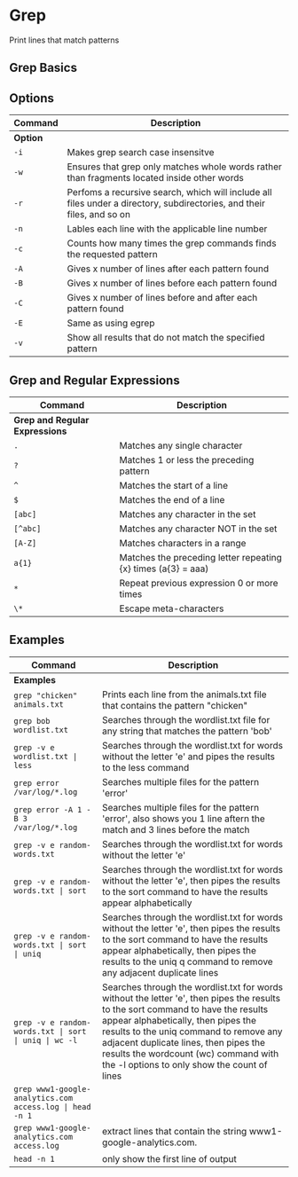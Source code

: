 # Grep

Print lines that match patterns

## Grep Basics

## Options

| **Command**   | **Description**   |
| --------------|-------------------|
| **Option** |
| `-i` | Makes grep search case insensitve  |
| `-w` | Ensures that grep only matches whole words rather than fragments located inside other words |
| `-r` | Perfoms a recursive search, which will include all files under a directory, subdirectories, and their files, and so on  |
| `-n` | Lables each line with the applicable line number |
| `-c` | Counts how many times the grep commands finds the requested pattern |
| `-A` | Gives x number of lines after each pattern found |
| `-B` | Gives x number of lines before each pattern found |
| `-C` | Gives x number of lines before and after each pattern found |
| `-E` | Same as using egrep |
| `-v` | Show all results that do not match the specified pattern |

## Grep and Regular Expressions

| **Command**   | **Description**   |
| --------------|-------------------|
| **Grep and Regular Expressions** |
| `.` | Matches any single character |
| `?` | Matches 1 or less the preceding pattern |
| `^` | Matches the start of a line |
| `$` | Matches the end of a line |
| `[abc]` | Matches any character in the set |
| `[^abc]` | Matches any character NOT in the set |
| `[A-Z]` | Matches characters in a range |
| `a{1}` | Matches the preceding letter repeating {x} times (a{3} = aaa) |
| `*` | Repeat previous expression 0 or more times |
| `\*` | Escape meta-characters |

## Examples

| **Command**   | **Description**   |
| --------------|-------------------|
| **Examples** |
| `grep "chicken" animals.txt` | Prints each line from the animals.txt file that contains the pattern "chicken" |
| `grep bob wordlist.txt` | Searches through the wordlist.txt file for any string that matches the pattern 'bob' |
| `grep -v e wordlist.txt \| less` |  Searches through the wordlist.txt for words without the letter 'e' and pipes the results to the less command |
| `grep error /var/log/*.log` | Searches multiple files for the pattern 'error' |
| `grep error -A 1 -B 3 /var/log/*.log` | Searches multiple files for the pattern 'error', also shows you 1 line aftern the match and 3 lines before the match |
| `grep -v e random-words.txt` | Searches through the wordlist.txt for words without the letter 'e'  |
| `grep -v e random-words.txt \| sort` | Searches through the wordlist.txt for words without the letter 'e', then pipes the results to the sort command to have the results appear alphabetically |
| `grep -v e random-words.txt \| sort \| uniq` | Searches through the wordlist.txt for words without the letter 'e', then pipes the results to the sort command to have the results appear alphabetically, then pipes the results to the uniq q command to remove any adjacent duplicate lines |
| `grep -v e random-words.txt \| sort \| uniq \| wc -l` | Searches through the wordlist.txt for words without the letter 'e', then pipes the results to the sort command to have the results appear alphabetically, then pipes the results to the uniq command to remove any adjacent duplicate lines, then pipes the results the wordcount (wc) command with the -l options to only show the count of lines |
| `grep www1-google-analytics.com access.log \| head -n 1` |
| `grep www1-google-analytics.com access.log` | extract lines that contain the string www1-google-analytics.com. |
| `head -n 1` | only show the first line of output |
